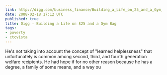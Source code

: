 ```yaml
---
link: http://digg.com/business_finance/Building_a_Life_on_25_and_a_Gym_Bag
date: 2008-02-18 17:12 UTC
published: true
title: Digg - Building a Life on $25 and a Gym Bag
tags:
- poverty
- ctcvista
---
```


He's not taking into account the concept of "learned helplessness" that unfortunately is common among second, third, and fourth generation welfare recipients. He had hope if for no other reason because he has a degree, a family of some means, and a way ou
